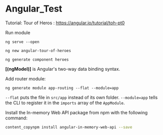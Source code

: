 # Angular_Test

Tutorial: Tour of Heros : https://angular.io/tutorial/toh-pt0

 Run module

```
ng serve --open
```



```
ng new angular-tour-of-heroes
```

`ng generate component heroes`

**[(ngModel)]** is Angular's two-way data binding syntax.



Add router module: 

```
ng generate module app-routing --flat --module=app
```

`--flat` puts the file in `src/app` instead of its own folder.
`--module=app` tells the CLI to register it in the `imports` array of the `AppModule`.



Install the In-memory Web API package from npm with the following command:

```sh
content_copynpm install angular-in-memory-web-api --save
```